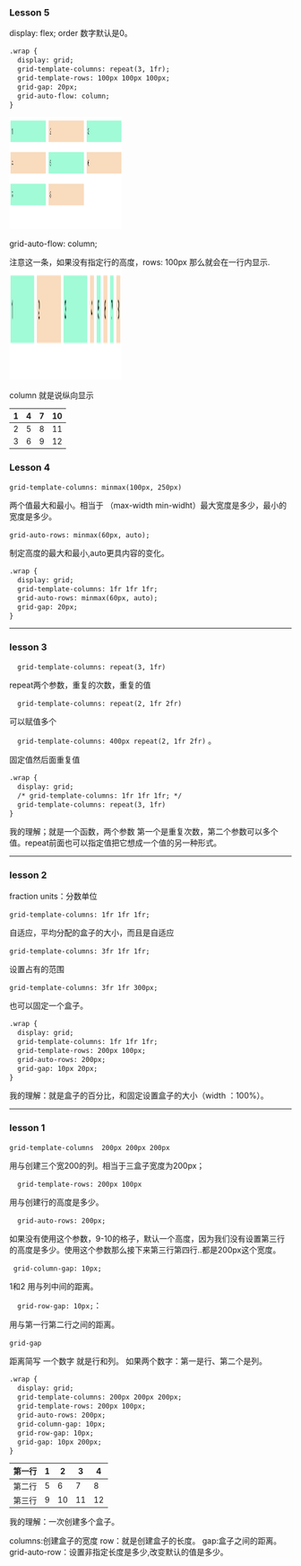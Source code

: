 ### Lesson 5

display: flex;  order 数字默认是0。

```
.wrap {
  display: grid;
  grid-template-columns: repeat(3, 1fr);
  grid-template-rows: 100px 100px 100px;
  grid-gap: 20px;
  grid-auto-flow: column;
}
```
<img src="image/grid-auto-flow.png" width="200px" height="200px" alt="">


grid-auto-flow: column;

注意这一条，如果没有指定行的高度，rows: 100px 那么就会在一行内显示.
<img src="image/grid-auto-flow2.png" width="200px" height="200px" alt="">

column 就是说纵向显示


| 1 | 4 |7  | 10 |
| --- | --- | --- | --- |
| 2 | 5 | 8 | 11 |
|  3|6  | 9 | 12 |





### Lesson 4

`grid-template-columns: minmax(100px, 250px)`

两个值最大和最小。相当于 （max-width min-widht）最大宽度是多少，最小的宽度是多少。

`grid-auto-rows: minmax(60px, auto);`

制定高度的最大和最小,auto更具内容的变化。

```
.wrap {
  display: grid;
  grid-template-columns: 1fr 1fr 1fr;
  grid-auto-rows: minmax(60px, auto);
  grid-gap: 20px;
}
```
* * *
### lesson 3

`  grid-template-columns: repeat(3, 1fr)` 

repeat两个参数，重复的次数，重复的值

`  grid-template-columns: repeat(2, 1fr 2fr)`  

可以赋值多个

`  grid-template-columns: 400px repeat(2, 1fr 2fr)` 。

 固定值然后面重复值
 
```
.wrap {
  display: grid;
  /* grid-template-columns: 1fr 1fr 1fr; */
  grid-template-columns: repeat(3, 1fr)
}
```

我的理解；就是一个函数，两个参数 第一个是重复次数，第二个参数可以多个值。repeat前面也可以指定值把它想成一个值的另一种形式。



* * *
### lesson 2

fraction units：分数单位

`grid-template-columns: 1fr 1fr 1fr;`

自适应，平均分配的盒子的大小，而且是自适应

`grid-template-columns: 3fr 1fr 1fr;`  

设置占有的范围

`grid-template-columns: 3fr 1fr 300px;`

也可以固定一个盒子。

```
.wrap {
  display: grid;
  grid-template-columns: 1fr 1fr 1fr;
  grid-template-rows: 200px 100px;
  grid-auto-rows: 200px;
  grid-gap: 10px 20px;
}
```
我的理解：就是盒子的百分比，和固定设置盒子的大小（width ：100%）。


* * *
### lesson 1 


` grid-template-columns  200px 200px 200px `
 
 用与创建三个宽200的列。相当于三盒子宽度为200px；

`  grid-template-rows: 200px 100px` 

用与创建行的高度是多少。

`  grid-auto-rows: 200px;` 

如果没有使用这个参数，9-10的格子，默认一个高度，因为我们没有设置第三行的高度是多少。使用这个参数那么接下来第三行第四行..都是200px这个宽度。

 ` grid-column-gap: 10px;` 
 
 1和2 用与列中间的距离。
 
`  grid-row-gap: 10px;`：
 
 用与第一行第二行之间的距离。
 
`grid-gap` 

距离简写 一个数字 就是行和列。 如果两个数字：第一是行、第二个是列。
```
.wrap {
  display: grid;
  grid-template-columns: 200px 200px 200px;
  grid-template-rows: 200px 100px;
  grid-auto-rows: 200px;
  grid-column-gap: 10px;
  grid-row-gap: 10px;
  grid-gap: 10px 200px;
}
```


| 第一行 | 1 | 2 |3  | 4 |
| --- | --- | --- | --- | --- |
| 第二行 |5  | 6 | 7 | 8 |
| 第三行 | 9 | 10 |11  | 12 

我的理解：一次创建多个盒子。

columns:创建盒子的宽度
row：就是创建盒子的长度。
gap:盒子之间的距离。
grid-auto-row：设置非指定长度是多少,改变默认的值是多少。

